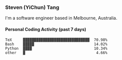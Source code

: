 ### Steven (YiChun) Tang

I'm a software engineer based in Melbourne, Australia.

#### Personal Coding Activity (past 7 days)
```
TeX     ▓▓▓▓▓▓▓▓▓▓▓▓▓▓▓▓▓▓▓▓▓▓▓▓▓▓▓▓▓▓  70.98%
Bash    ▓▓▓▓▓                           14.02%
Python  ▓▓▓▓                            10.34%
other   ▓                                4.66%
```
